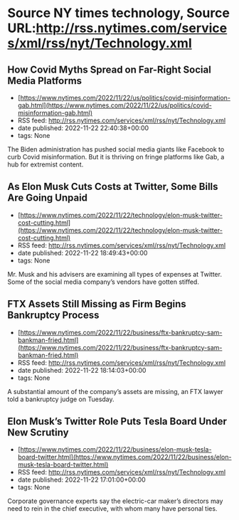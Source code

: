 # Source NY times technology, Source URL:http://rss.nytimes.com/services/xml/rss/nyt/Technology.xml

## How Covid Myths Spread on Far-Right Social Media Platforms
 - [https://www.nytimes.com/2022/11/22/us/politics/covid-misinformation-gab.html](https://www.nytimes.com/2022/11/22/us/politics/covid-misinformation-gab.html)
 - RSS feed: http://rss.nytimes.com/services/xml/rss/nyt/Technology.xml
 - date published: 2022-11-22 22:40:38+00:00
 - tags: None

The Biden administration has pushed social media giants like Facebook to curb Covid misinformation. But it is thriving on fringe platforms like Gab, a hub for extremist content.

## As Elon Musk Cuts Costs at Twitter, Some Bills Are Going Unpaid
 - [https://www.nytimes.com/2022/11/22/technology/elon-musk-twitter-cost-cutting.html](https://www.nytimes.com/2022/11/22/technology/elon-musk-twitter-cost-cutting.html)
 - RSS feed: http://rss.nytimes.com/services/xml/rss/nyt/Technology.xml
 - date published: 2022-11-22 18:49:43+00:00
 - tags: None

Mr. Musk and his advisers are examining all types of expenses at Twitter. Some of the social media company’s vendors have gotten stiffed.

## FTX Assets Still Missing as Firm Begins Bankruptcy Process
 - [https://www.nytimes.com/2022/11/22/business/ftx-bankruptcy-sam-bankman-fried.html](https://www.nytimes.com/2022/11/22/business/ftx-bankruptcy-sam-bankman-fried.html)
 - RSS feed: http://rss.nytimes.com/services/xml/rss/nyt/Technology.xml
 - date published: 2022-11-22 18:14:03+00:00
 - tags: None

A substantial amount of the company’s assets are missing, an FTX lawyer told a bankruptcy judge on Tuesday.

## Elon Musk’s Twitter Role Puts Tesla Board Under New Scrutiny
 - [https://www.nytimes.com/2022/11/22/business/elon-musk-tesla-board-twitter.html](https://www.nytimes.com/2022/11/22/business/elon-musk-tesla-board-twitter.html)
 - RSS feed: http://rss.nytimes.com/services/xml/rss/nyt/Technology.xml
 - date published: 2022-11-22 17:01:00+00:00
 - tags: None

Corporate governance experts say the electric-car maker’s directors may need to rein in the chief executive, with whom many have personal ties.
